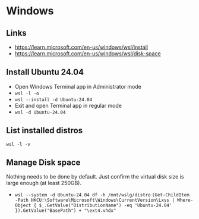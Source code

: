 # Windows

## Links
- https://learn.microsoft.com/en-us/windows/wsl/install
- https://learn.microsoft.com/en-us/windows/wsl/disk-space

## Install Ubuntu 24.04
- Open Windows Terminal app in Administrator mode
- `wsl -l -o`
- `wsl --install -d Ubuntu-24.04`
- Exit and open Terminal app in regular mode
- `wsl -d Ubuntu-24.04`

## List installed distros

`wsl -l -v`

## Manage Disk space

Nothing needs to be done by default. Just confirm the virtual disk size is large enough (at least 250GB).

- `wsl --system -d Ubuntu-24.04 df -h /mnt/wslg/distro`
`(Get-ChildItem -Path HKCU:\Software\Microsoft\Windows\CurrentVersion\Lxss | Where-Object { $_.GetValue("DistributionName") -eq 'Ubuntu-24.04' }).GetValue("BasePath") + "\ext4.vhdx"`
